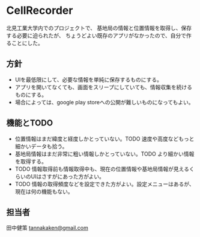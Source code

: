 # CellRecorder

北見工業大学内でのプロジェクトで、
基地局の情報と位置情報を取得し、保存する必要に迫られたが、
ちょうどよい既存のアプリがなかったので、自分で作ることにした。

## 方針

- UIを最低限にして、必要な情報を単純に保存するものにする。
- アプリを開いてなくても、画面をスリープにしていても、情報収集を続けるものにする。
- 場合によっては、google play storeへの公開が難しいものになってもよい。

## 機能とTODO

- 位置情報はまだ緯度と経度しかとっていない。TODO 速度や高度などもっと細かいデータも拾う。
- 基地局情報はまだ非常に粗い情報しかとっていない。TODO より細かい情報を取得する。
- TODO 情報取得前も情報取得中も、現在の位置情報や基地局情報が見えるくらいのUIはさすがにあった方がよい。
- TODO 情報の取得頻度などを設定できた方がよい。設定メニューはあるが、現在は何の機能もない。

## 担当者

田中健策 <tannakaken@gmail.com>
